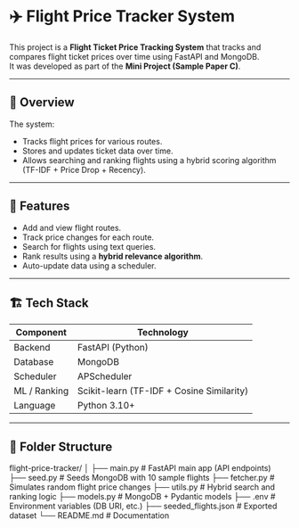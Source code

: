 # ✈️ Flight Price Tracker System

This project is a **Flight Ticket Price Tracking System** that tracks and compares flight ticket prices over time using FastAPI and MongoDB.  
It was developed as part of the **Mini Project (Sample Paper C)**.

---

## 🚀 Overview

The system:
- Tracks flight prices for various routes.
- Stores and updates ticket data over time.
- Allows searching and ranking flights using a hybrid scoring algorithm (TF-IDF + Price Drop + Recency).

---

## 🧠 Features

- Add and view flight routes.
- Track price changes for each route.
- Search for flights using text queries.
- Rank results using a **hybrid relevance algorithm**.
- Auto-update data using a scheduler.

---

## 🏗️ Tech Stack

| Component | Technology |
|------------|-------------|
| Backend | FastAPI (Python) |
| Database | MongoDB |
| Scheduler | APScheduler |
| ML / Ranking | Scikit-learn (TF-IDF + Cosine Similarity) |
| Language | Python 3.10+ |

---

## 📂 Folder Structure
flight-price-tracker/
│
├── main.py # FastAPI main app (API endpoints)
├── seed.py # Seeds MongoDB with 10 sample flights
├── fetcher.py # Simulates random flight price changes
├── utils.py # Hybrid search and ranking logic
├── models.py # MongoDB + Pydantic models
├── .env # Environment variables (DB URI, etc.)
├── seeded_flights.json # Exported dataset
└── README.md # Documentation
